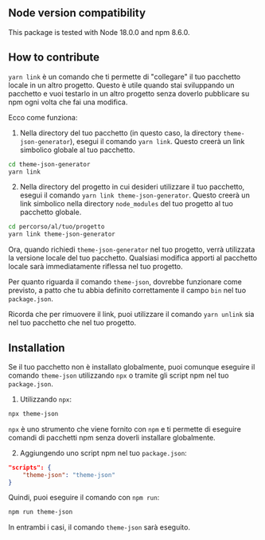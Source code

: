 ## Node version compatibility

This package is tested with Node 18.0.0 and npm 8.6.0.

## How to contribute

`yarn link` è un comando che ti permette di "collegare" il tuo pacchetto locale in un altro progetto. Questo è utile quando stai sviluppando un pacchetto e vuoi testarlo in un altro progetto senza doverlo pubblicare su npm ogni volta che fai una modifica.

Ecco come funziona:

1. Nella directory del tuo pacchetto (in questo caso, la directory `theme-json-generator`), esegui il comando `yarn link`. Questo creerà un link simbolico globale al tuo pacchetto.

```bash
cd theme-json-generator
yarn link
```

2. Nella directory del progetto in cui desideri utilizzare il tuo pacchetto, esegui il comando `yarn link theme-json-generator`. Questo creerà un link simbolico nella directory `node_modules` del tuo progetto al tuo pacchetto globale.

```bash
cd percorso/al/tuo/progetto
yarn link theme-json-generator
```

Ora, quando richiedi `theme-json-generator` nel tuo progetto, verrà utilizzata la versione locale del tuo pacchetto. Qualsiasi modifica apporti al pacchetto locale sarà immediatamente riflessa nel tuo progetto.

Per quanto riguarda il comando `theme-json`, dovrebbe funzionare come previsto, a patto che tu abbia definito correttamente il campo `bin` nel tuo `package.json`.

Ricorda che per rimuovere il link, puoi utilizzare il comando `yarn unlink` sia nel tuo pacchetto che nel tuo progetto.

## Installation

Se il tuo pacchetto non è installato globalmente, puoi comunque eseguire il comando `theme-json` utilizzando `npx` o tramite gli script npm nel tuo `package.json`.

1. Utilizzando `npx`:

```bash
npx theme-json
```

`npx` è uno strumento che viene fornito con `npm` e ti permette di eseguire comandi di pacchetti npm senza doverli installare globalmente.

2. Aggiungendo uno script npm nel tuo `package.json`:

```json
"scripts": {
    "theme-json": "theme-json"
}
```

Quindi, puoi eseguire il comando con `npm run`:

```bash
npm run theme-json
```

In entrambi i casi, il comando `theme-json` sarà eseguito.